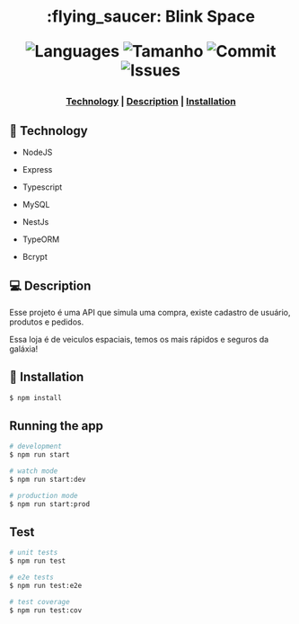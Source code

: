 <h1 align = "center">  :flying_saucer: Blink Space

<p align="center"> 
    <img alt = "Languages" src="https://img.shields.io/github/languages/count/Konstructa/blink-space">
    <img alt = "Tamanho" src="https://img.shields.io/github/repo-size/Konstructa/blink-space">
    <img alt = "Commit" src="https://img.shields.io/github/last-commit/Konstructa/blink-space">
    <img alt = "Issues" src="https://img.shields.io/github/issues/Konstructa/blink-space">
</p>

<h3 align="center"> 
    <a href="#rocket-technology">Technology</a>          |
    <a href="#computer-Description">Description</a>          |
    <a href="#hammer-installation">Installation</a>
</h3>

## :rocket: Technology

- NodeJS

- Express

- Typescript

- MySQL

- NestJs

- TypeORM

- Bcrypt

## :computer: Description

Esse projeto é uma API que simula uma compra, existe cadastro de usuário, produtos e pedidos.

Essa loja é de veiculos espaciais, temos os mais rápidos e seguros da galáxia!

## :hammer: Installation

```bash
$ npm install
```

## Running the app

```bash
# development
$ npm run start

# watch mode
$ npm run start:dev

# production mode
$ npm run start:prod
```

## Test

```bash
# unit tests
$ npm run test

# e2e tests
$ npm run test:e2e

# test coverage
$ npm run test:cov
```

